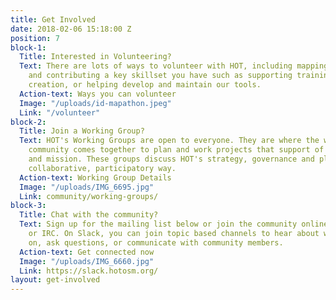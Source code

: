 ```yaml
---
title: Get Involved
date: 2018-02-06 15:18:00 Z
position: 7
block-1:
  Title: Interested in Volunteering?
  Text: There are lots of ways to volunteer with HOT, including mapping, validation,
    and contributing a key skillset you have such as supporting training material
    creation, or helping develop and maintain our tools.
  Action-text: Ways you can volunteer
  Image: "/uploads/id-mapathon.jpeg"
  Link: "/volunteer"
block-2:
  Title: Join a Working Group?
  Text: HOT's Working Groups are open to everyone. They are where the wider HOT/OSM
    community comes together to plan and work projects that support of HOT's community
    and mission. These groups discuss HOT's strategy, governance and plans, in a public,
    collaborative, participatory way.
  Action-text: Working Group Details
  Image: "/uploads/IMG_6695.jpg"
  Link: community/working-groups/
block-3:
  Title: Chat with the community?
  Text: Sign up for the mailing list below or join the community online via Slack
    or IRC. On Slack, you can join topic based channels to hear about what is going
    on, ask questions, or communicate with community members.
  Action-text: Get connected now
  Image: "/uploads/IMG_6660.jpg"
  Link: https://slack.hotosm.org/
layout: get-involved
---
```


